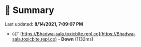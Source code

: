 # 📖 Summary
Last updated: **8/14/2021, 7:09:07 PM**

- `GET` [https://Bhadwa-sala.toxicblte.repl.co](https://Bhadwa-sala.toxicblte.repl.co) - **Down** (1132ms)
